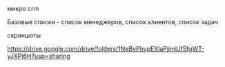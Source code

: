 микро crm

Базовые списки - список менеджеров, список клиентов, список задач

скриншоты

https://drive.google.com/drive/folders/1NeBvPhvpEXlaPjjmtJf5fgWT-yJXPj6H?usp=sharing
